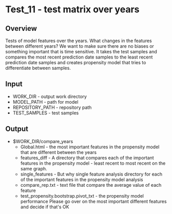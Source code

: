 # Test_11 - test matrix over years

## Overview
Tests of model features over the years. What changes in the features between different years?
We want to make sure there are no biases or something important that is time sensitive.
It takes the test samples and compares the most recent prediction date samples to the least recent prediction date samples and creates propensity model that tries to differentiate between samples.

## Input
- WORK_DIR - output work directory
- MODEL_PATH - path for model
- REPOSITORY_PATH - repository path
- TEST_SAMPLES - test samples

## Output
- $WORK_DIR/compare_years
  - Global.html - the most important features in the propensity model that are different between the years
  - features_diff - A directory that compares each of the important features in the propensity model - least recent to most recent on the same graph.
  - single_features - But why single feature analysis directory for each of the important features in the propensity model analysis
  - compare_rep.txt - text file that compare the average value of each feature
  - test_propensity.bootstrap.pivot_txt - the propensity model performance
Please go over on the most important different features and decide if that's OK
